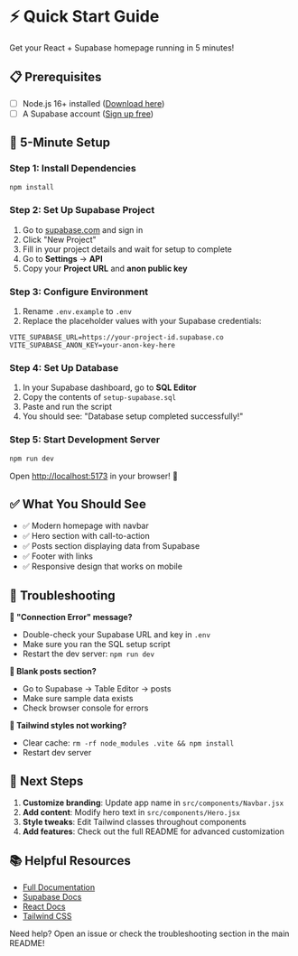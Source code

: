 # ⚡ Quick Start Guide

Get your React + Supabase homepage running in 5 minutes!

## 📋 Prerequisites

- [ ] Node.js 16+ installed ([Download here](https://nodejs.org/))
- [ ] A Supabase account ([Sign up free](https://supabase.com))

## 🚀 5-Minute Setup

### Step 1: Install Dependencies
```bash
npm install
```

### Step 2: Set Up Supabase Project

1. Go to [supabase.com](https://supabase.com) and sign in
2. Click "New Project"
3. Fill in your project details and wait for setup to complete
4. Go to **Settings** → **API**
5. Copy your **Project URL** and **anon public key**

### Step 3: Configure Environment

1. Rename `.env.example` to `.env`
2. Replace the placeholder values with your Supabase credentials:

```env
VITE_SUPABASE_URL=https://your-project-id.supabase.co
VITE_SUPABASE_ANON_KEY=your-anon-key-here
```

### Step 4: Set Up Database

1. In your Supabase dashboard, go to **SQL Editor**
2. Copy the contents of `setup-supabase.sql`
3. Paste and run the script
4. You should see: "Database setup completed successfully!"

### Step 5: Start Development Server

```bash
npm run dev
```

Open [http://localhost:5173](http://localhost:5173) in your browser! 🎉

## ✅ What You Should See

- ✅ Modern homepage with navbar
- ✅ Hero section with call-to-action
- ✅ Posts section displaying data from Supabase
- ✅ Footer with links
- ✅ Responsive design that works on mobile

## 🔧 Troubleshooting

**🚫 "Connection Error" message?**
- Double-check your Supabase URL and key in `.env`
- Make sure you ran the SQL setup script
- Restart the dev server: `npm run dev`

**🚫 Blank posts section?**
- Go to Supabase → Table Editor → posts
- Make sure sample data exists
- Check browser console for errors

**🚫 Tailwind styles not working?**
- Clear cache: `rm -rf node_modules .vite && npm install`
- Restart dev server

## 🎨 Next Steps

1. **Customize branding**: Update app name in `src/components/Navbar.jsx`
2. **Add content**: Modify hero text in `src/components/Hero.jsx`
3. **Style tweaks**: Edit Tailwind classes throughout components
4. **Add features**: Check out the full README for advanced customization

## 📚 Helpful Resources

- [Full Documentation](./README.md)
- [Supabase Docs](https://supabase.com/docs)
- [React Docs](https://reactjs.org/docs)
- [Tailwind CSS](https://tailwindcss.com/docs)

Need help? Open an issue or check the troubleshooting section in the main README!